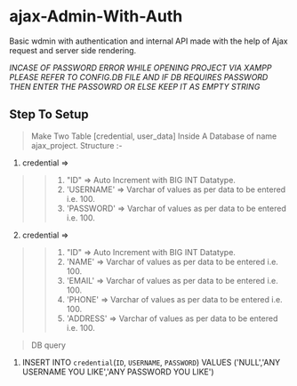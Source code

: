 # ajax-Admin-With-Auth
Basic wdmin with authentication and internal API made with the help of Ajax request and server side rendering.


*INCASE OF PASSWORD ERROR WHILE OPENING PROJECT VIA XAMPP PLEASE REFER TO CONFIG.DB FILE AND IF DB REQUIRES PASSWORD THEN ENTER THE PASSOWRD OR ELSE KEEP IT AS EMPTY STRING*

## Step To Setup
> Make Two Table [credential, user_data] Inside A Database of name ajax_project.
> Structure :- 
1. credential => 
 >> 1. "ID" => Auto Increment with BIG INT Datatype.
 >> 2. 'USERNAME' => Varchar of values as per data to be entered i.e. 100.
 >> 3. 'PASSWORD' => Varchar of values as per data to be entered i.e. 100.

2. credential => 
 >> 1. "ID" => Auto Increment with BIG INT Datatype.
 >> 2. 'NAME' => Varchar of values as per data to be entered i.e. 100.
 >> 3. 'EMAIL' => Varchar of values as per data to be entered i.e. 100.
 >> 3. 'PHONE' => Varchar of values as per data to be entered i.e. 100.
 >> 3. 'ADDRESS' => Varchar of values as per data to be entered i.e. 100.


> DB query
1. INSERT INTO `credential`(`ID`, `USERNAME`, `PASSWORD`) VALUES ('NULL','ANY USERNAME YOU LIKE','ANY PASSWORD YOU LIKE')
